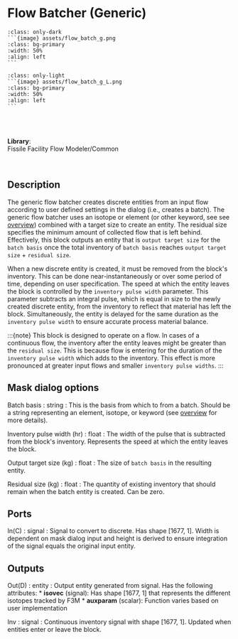 # Flow Batcher (Generic)
````{compound}
:class: only-dark
```{image} assets/flow_batch_g.png
:class: bg-primary
:width: 50%
:align: left
```
````

````{compound}
:class: only-light
```{image} assets/flow_batch_g_L.png
:class: bg-primary
:width: 50%
:align: left
```
````

<br>
<br>

**Library**:
<br>
Fissile Facility Flow Modeler/Common


<br clear="left"/>

## Description
The generic flow batcher creates discrete entities from an input flow according to user defined settings in the dialog (i.e., creates a batch). The generic flow batcher uses an isotope or element (or other keyword, see see [overview](../overview.md)) combined with a target size to create an entity. The residual size specifies the minimum amount of collected flow that is left behind. Effectively, this block outputs an entity that is `output target size` for the `batch basis` once the total inventory of `batch basis` reaches `output target size` + `residual size`. 

When a new discrete entity is created, it must be removed from the block's inventory. This can be done near-instantaneously or over some period of time, depending on user specification. The speed at which the entity leaves the block is controlled by the `inventory pulse width` parameter. This parameter subtracts an integral pulse, which is equal in size to the newly created discrete entity, from the inventory to reflect that material has left the block. Simultaneously, the entity is delayed for the same duration as the `inventory pulse width` to ensure accurate process material balance.

:::{note}
This block is designed to operate on a flow. In cases of a continuous flow, the inventory after the entity leaves might be greater than the `residual size`. This is because flow is entering for the duration of the `inventory pulse width` which adds to the inventory. This effect is more pronounced at greater input flows and smaller `inventory pulse widths`. 
:::

## Mask dialog options
Batch basis : string
: This is the basis from which to from a batch. Should be a string representing an element, isotope, or keyword (see [overview](../overview.md) for more details). 

Inventory pulse width (hr) : float
: The width of the pulse that is subtracted from the block's inventory. Represents the speed at which the entity leaves the block. 

Output target size (kg) : float
: The size of `batch basis` in the resulting entity. 

Residual size (kg) : float
: The quantity of existing inventory that should remain when the batch entity is created. Can be zero.

## Ports
In\(C) : signal
: Signal to convert to discrete. Has shape [1677, 1]. Width is dependent on mask dialog input and height is derived to ensure integration of the signal equals the original input entity.


## Outputs
Out(D) : entity 
: Output entity generated from signal. Has the following attributes:
    * **isovec** (signal): Has shape [1677, 1] that represents the different isotopes tracked by F3M
    *  **auxparam**  (scalar): Function varies based on user implementation

Inv : signal
: Continuous inventory signal with shape [1677, 1]. Updated when entities enter or leave the block.


